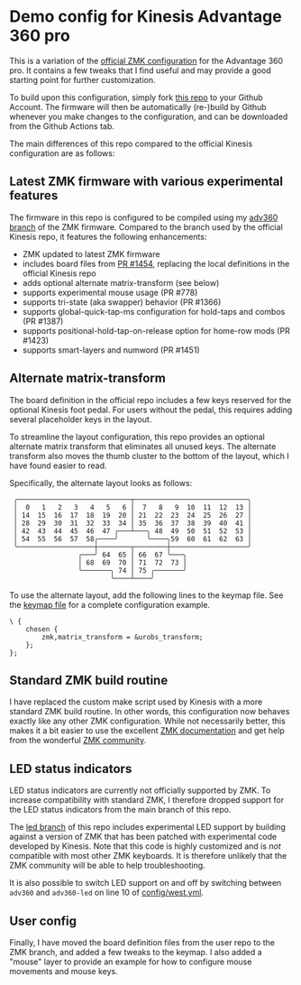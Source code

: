 # Demo config for Kinesis Advantage 360 pro

This is a variation of the [official ZMK
configuration](https://github.com/KinesisCorporation/Adv360-Pro-ZMK) for the Advantage
360 pro. It contains a few tweaks that I find useful and may provide a good starting
point for further customization.

To build upon this configuration, simply fork [this
repo](https://github.com/urob/adv360-demo-config) to your Github Account. The firmware
will then be automatically (re-)build by Github whenever you make changes to the
configuration, and can be downloaded from the Github Actions tab.

The main differences of this repo compared to the official Kinesis configuration are as
follows:

## Latest ZMK firmware with various experimental features

The firmware in this repo is configured to be compiled using my [adv360
branch](https://github.com/urob/zmk/tree/adv360) of the ZMK firmware. Compared to the
branch used by the official Kinesis repo, it features the following enhancements:
- ZMK updated to latest ZMK firmware
- includes board files from [PR #1454](https://github.com/zmkfirmware/zmk/pull/1454),
  replacing the local definitions in the official Kinesis repo
- adds optional alternate matrix-transform (see below)
- supports experimental mouse usage (PR #778)
- supports tri-state (aka swapper) behavior (PR #1366)
- supports global-quick-tap-ms configuration for hold-taps and combos (PR #1387)
- supports positional-hold-tap-on-release option for home-row mods (PR #1423)
- supports smart-layers and numword (PR #1451)

## Alternate matrix-transform

The board definition in the official repo includes a few keys reserved for the optional
Kinesis foot pedal. For users without the pedal, this requires adding several
placeholder keys in the layout. 

To streamline the layout configuration, this repo provides an optional alternate matrix
transform that eliminates all unused keys. The alternate transform also moves the thumb
cluster to the bottom of the layout, which I have found easier to read.

Specifically, the alternate layout looks as follows:
```
 ╭────────────────────────────┬────────────────────────────╮
 │  0   1   2   3   4   5   6 │  7   8   9  10  11  12  13 │
 │ 14  15  16  17  18  19  20 │ 21  22  23  24  25  26  27 │
 │ 28  29  30  31  32  33  34 │ 35  36  37  38  39  40  41 │
 │ 42  43  44  45  46  47 ╭───┴───╮ 48  49  50  51  52  53 │
 │ 54  55  56  57  58╭────╯       ╰────╮59  60  61  62  63 │
 ╰───────────────────┼────────┬────────┼───────────────────╯
                 ╭───╯ 64  65 │ 66  67 ╰───╮
                 │ 68  69  70 │ 71  72  73 │
                 ╰───────╮ 74 │ 75 ╭───────╯
                         ╰────┴────╯
```

To use the alternate layout, add the following lines to the keymap file. See the [keymap
file](https://github.com/urob/adv360-demo-config/blob/main/config/adv360pro.keymap) for
a complete configuration example.

```
\ {
    chosen {
        zmk,matrix_transform = &urobs_transform;
    };
};
```

## Standard ZMK build routine

I have replaced the custom make script used by Kinesis with a more standard ZMK build
routine. In other words, this configuration now behaves exactly like any other ZMK
configuration. While not necessarily better, this makes it a bit easier to use the
excellent [ZMK documentation](https://zmk.dev/docs/user-setup) and get help from the
wonderful [ZMK community](https://discord.gg/XnBTxwHmfT).

## LED status indicators

LED status indicators are currently not officially supported by ZMK. To increase
compatibility with standard ZMK, I therefore dropped support for the LED status
indicators from the main branch of this repo.

The [led branch](https://github.com/urob/adv360-demo-config/tree/led) of this repo
includes experimental LED support by building against a version of ZMK that has been
patched with experimental code developed by Kinesis. Note that this code is highly
customized and is *not* compatible with most other ZMK keyboards. It is therefore
unlikely that the ZMK community will be able to help troubleshooting.

It is also possible to switch LED support on and off by switching between `adv360`  and
`adv360-led` on line 10 of
[config/west.yml](https://github.com/urob/adv360-demo-config/blob/main/config/west.yml).

## User config

Finally, I have moved the board definition files from the user repo to the ZMK branch,
and added a few tweaks to the keymap. I also added a "mouse" layer to provide an example
for how to configure mouse movements and mouse keys. 


